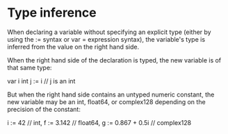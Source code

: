 # Type inference
When declaring a variable without specifying an explicit type (either by using the := syntax or var = expression syntax), the variable's type is inferred from the value on the right hand side.

When the right hand side of the declaration is typed, the new variable is of that same type:

var i int
j := i // j is an int

But when the right hand side contains an untyped numeric constant, the new variable may be an int, float64, or complex128 depending on the precision of the constant:

i := 42           // int,
f := 3.142        // float64,
g := 0.867 + 0.5i // complex128
